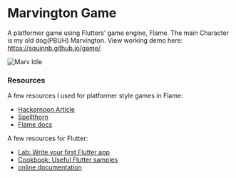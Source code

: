 # Marvington Game

A platformer game using Flutters' game engine, Flame.
The main Character is my old dog(PBUH) Marvington.
View working demo here: https://squinnb.github.io/game/


![Marv Idle](https://github.com/Squinnb/game/assets/50320996/e4510a81-bf11-4dc3-a9ec-2573c802c3dd)


### Resources

A few resources I used for platformer style games in Flame:
- [Hackernoon Article](https://hackernoon.com/using-collision-detection-to-make-your-game-character-jump)
- [Spellthorn](https://www.youtube.com/playlist?list=PLRRATgFqhVCh8qD7xmaSbwG1vfaCddvCM)
- [Flame docs](https://docs.flame-engine.org/latest/)

A few resources for Flutter:
- [Lab: Write your first Flutter app](https://docs.flutter.dev/get-started/codelab)
- [Cookbook: Useful Flutter samples](https://docs.flutter.dev/cookbook)
- [online documentation](https://docs.flutter.dev/)


